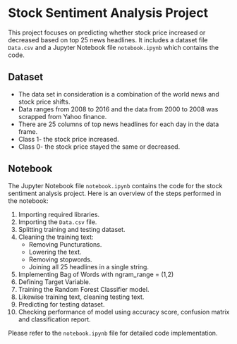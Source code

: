 # Stock Sentiment Analysis Project

This project focuses on predicting whether stock price increased or decreased based on top 25 news headlines. It includes a dataset file `Data.csv` and a Jupyter Notebook file `notebook.ipynb` which contains the code.

## Dataset

- The data set in consideration is a combination of the world news and stock price shifts.
- Data ranges from 2008 to 2016 and the data from 2000 to 2008 was scrapped from Yahoo finance.
- There are 25 columns of top news headlines for each day in the data frame.
- Class 1- the stock price increased.
- Class 0- the stock price stayed the same or decreased.

## Notebook

The Jupyter Notebook file `notebook.ipynb` contains the code for the stock sentiment analysis project. Here is an overview of the steps performed in the notebook:

1. Importing required libraries.
2. Importing the `Data.csv` file.
3. Splitting training and testing dataset.
4. Cleaning the training text:
   - Removing Puncturations.
   - Lowering the text.
   - Removing stopwords.
   - Joining all 25 headlines in a single string.
5. Implementing Bag of Words with ngram_range = (1,2)
6. Defining Target Variable.
7. Training the Random Forest Classifier model.
8. Likewise training text, cleaning testing text.
9. Predicting for testing dataset.
10. Checking performance of model using accuracy score, confusion matrix and classification report.

Please refer to the `notebook.ipynb` file for detailed code implementation.